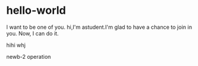 # hello-world
I want to be one of you.
hi,I'm astudent.I'm glad to have a chance to join in you.
Now, I can do it.

hihi
whj

newb-2 operation

